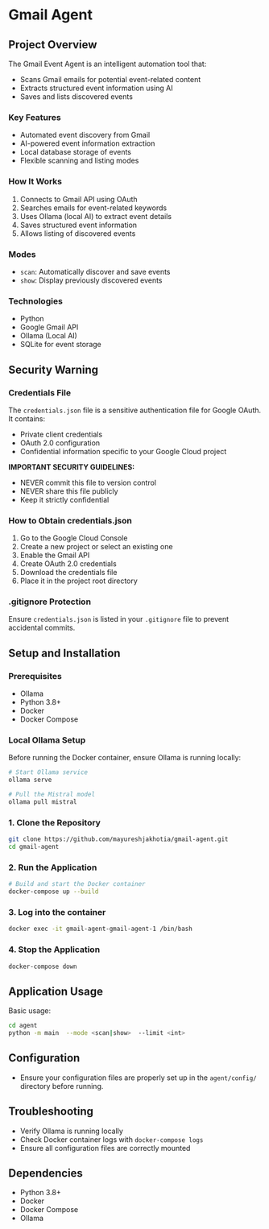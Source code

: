 # Gmail Agent

## Project Overview

The Gmail Event Agent is an intelligent automation tool that:
- Scans Gmail emails for potential event-related content
- Extracts structured event information using AI
- Saves and lists discovered events

### Key Features
- Automated event discovery from Gmail
- AI-powered event information extraction
- Local database storage of events
- Flexible scanning and listing modes

### How It Works
1. Connects to Gmail API using OAuth
2. Searches emails for event-related keywords
3. Uses Ollama (local AI) to extract event details
4. Saves structured event information
5. Allows listing of discovered events

### Modes
- `scan`: Automatically discover and save events
- `show`: Display previously discovered events

### Technologies
- Python
- Google Gmail API
- Ollama (Local AI)
- SQLite for event storage

## Security Warning

### Credentials File
The `credentials.json` file is a sensitive authentication file for Google OAuth. It contains:
- Private client credentials
- OAuth 2.0 configuration
- Confidential information specific to your Google Cloud project

**IMPORTANT SECURITY GUIDELINES:**
- NEVER commit this file to version control
- NEVER share this file publicly
- Keep it strictly confidential

### How to Obtain credentials.json
1. Go to the Google Cloud Console
2. Create a new project or select an existing one
3. Enable the Gmail API
4. Create OAuth 2.0 credentials
5. Download the credentials file
6. Place it in the project root directory

### .gitignore Protection
Ensure `credentials.json` is listed in your `.gitignore` file to prevent accidental commits.

## Setup and Installation

### Prerequisites

- Ollama
- Python 3.8+
- Docker
- Docker Compose

### Local Ollama Setup

Before running the Docker container, ensure Ollama is running locally:

```bash
# Start Ollama service
ollama serve

# Pull the Mistral model
ollama pull mistral
```

### 1. Clone the Repository

```bash
git clone https://github.com/mayureshjakhotia/gmail-agent.git
cd gmail-agent
```

### 2. Run the Application

```bash
# Build and start the Docker container
docker-compose up --build
```
### 3. Log into the container

```bash
docker exec -it gmail-agent-gmail-agent-1 /bin/bash
```

### 4. Stop the Application

```bash
docker-compose down
```

## Application Usage

Basic usage:
```bash
cd agent
python -m main  --mode <scan|show>  --limit <int>
```

## Configuration

- Ensure your configuration files are properly set up in the `agent/config/` directory before running.

## Troubleshooting

- Verify Ollama is running locally
- Check Docker container logs with `docker-compose logs`
- Ensure all configuration files are correctly mounted

## Dependencies

- Python 3.8+
- Docker
- Docker Compose
- Ollama
